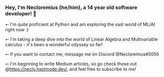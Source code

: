 ### Hey, I'm Necloremius (he/him), a 14 year old software developer! 👋

➵ I'm quite proficient at Python and am exploring the vast world of ML/AI right now :) 

➵ I'm taking a deep dive into the world of Linear Algebra and Multivariable calculus - it's been a wonderful odyssey so far!


➵ If you want to contact me, message me on Discord @Necloremius#5056



➵ I'm beginning to write Medium articles, so go check those out @https://neclo.hashnode.dev/, and feel free to subscribe to me!












<!--
**Amdirpherian/Amdirpherian** is a ✨ _special_ ✨ repository because its `README.md` (this file) appears on your GitHub profile.

